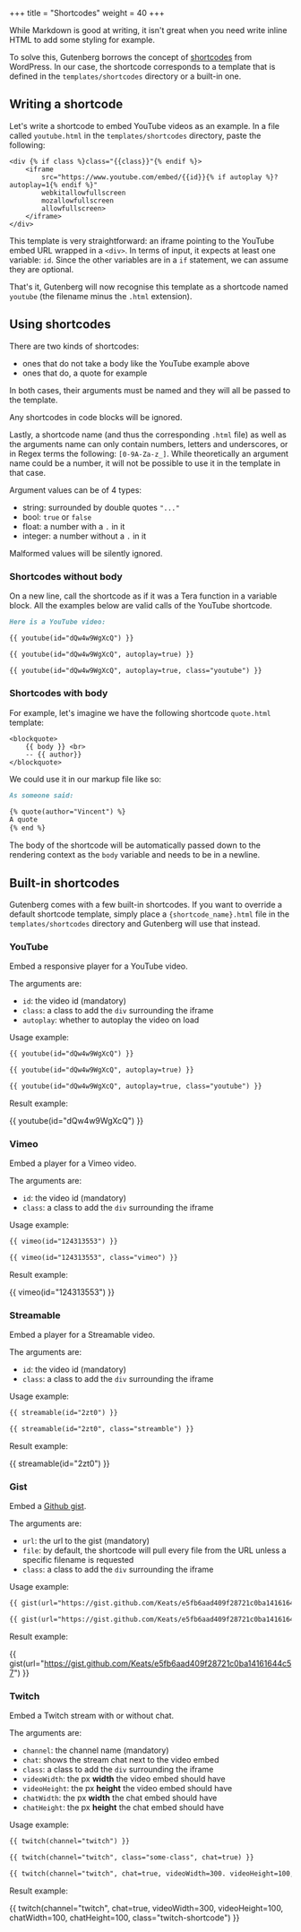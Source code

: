 +++
title = "Shortcodes"
weight = 40
+++

While Markdown is good at writing, it isn't great when you need write inline
HTML to add some styling for example.

To solve this, Gutenberg borrows the concept of [shortcodes](https://codex.wordpress.org/Shortcode_API) 
from WordPress.
In our case, the shortcode corresponds to a template that is defined in the `templates/shortcodes` directory or a built-in one.

## Writing a shortcode
Let's write a shortcode to embed YouTube videos as an example.
In a file called `youtube.html` in the `templates/shortcodes` directory, paste the
following:

```jinja2
<div {% if class %}class="{{class}}"{% endif %}>
    <iframe 
        src="https://www.youtube.com/embed/{{id}}{% if autoplay %}?autoplay=1{% endif %}" 
        webkitallowfullscreen 
        mozallowfullscreen 
        allowfullscreen>
    </iframe>
</div>
```

This template is very straightforward: an iframe pointing to the YouTube embed URL wrapped in a `<div>`.
In terms of input, it expects at least one variable: `id`. Since the other variables
are in a `if` statement, we can assume they are optional.

That's it, Gutenberg will now recognise this template as a shortcode named `youtube` (the filename minus the `.html` extension).

## Using shortcodes

There are two kinds of shortcodes: 

- ones that do not take a body like the YouTube example above
- ones that do, a quote for example

In both cases, their arguments must be named and they will all be passed to the template.

Any shortcodes in code blocks will be ignored.

Lastly, a shortcode name (and thus the corresponding `.html` file) as well as the arguments name 
can only contain numbers, letters and underscores, or in Regex terms the following: `[0-9A-Za-z_]`.
While theoretically an argument name could be a number, it will not be possible to use it in the template in that case.

Argument values can be of 4 types:

- string: surrounded by double quotes `"..."`
- bool: `true` or `false`
- float: a number with a `.` in it
- integer: a number without a `.` in it

Malformed values will be silently ignored.

### Shortcodes without body

On a new line, call the shortcode as if it was a Tera function in a variable block. All the examples below are valid
calls of the YouTube shortcode.

```md
Here is a YouTube video:

{{ youtube(id="dQw4w9WgXcQ") }}

{{ youtube(id="dQw4w9WgXcQ", autoplay=true) }}

{{ youtube(id="dQw4w9WgXcQ", autoplay=true, class="youtube") }}
```

### Shortcodes with body
For example, let's imagine we have the following shortcode `quote.html` template:

```jinja2
<blockquote>
    {{ body }} <br>
    -- {{ author}}
</blockquote>
```

We could use it in our markup file like so:

```md
As someone said:

{% quote(author="Vincent") %}
A quote
{% end %}
```

The body of the shortcode will be automatically passed down to the rendering context as the `body` variable and needs
to be in a newline.

## Built-in shortcodes

Gutenberg comes with a few built-in shortcodes. If you want to override a default shortcode template,
simply place a `{shortcode_name}.html` file in the `templates/shortcodes` directory and Gutenberg will
use that instead.

### YouTube
Embed a responsive player for a YouTube video.

The arguments are:

- `id`: the video id (mandatory)
- `class`: a class to add the `div` surrounding the iframe
- `autoplay`: whether to autoplay the video on load

Usage example:

```md
{{ youtube(id="dQw4w9WgXcQ") }}

{{ youtube(id="dQw4w9WgXcQ", autoplay=true) }}

{{ youtube(id="dQw4w9WgXcQ", autoplay=true, class="youtube") }}
```

Result example:

{{ youtube(id="dQw4w9WgXcQ") }}

### Vimeo
Embed a player for a Vimeo video.

The arguments are:

- `id`: the video id (mandatory)
- `class`: a class to add the `div` surrounding the iframe

Usage example:

```md
{{ vimeo(id="124313553") }}

{{ vimeo(id="124313553", class="vimeo") }}
```

Result example:

{{ vimeo(id="124313553") }}

### Streamable
Embed a player for a Streamable video.
 
The arguments are:

- `id`: the video id (mandatory)
- `class`: a class to add the `div` surrounding the iframe

Usage example:

```md
{{ streamable(id="2zt0") }}

{{ streamable(id="2zt0", class="streamble") }}
```

Result example:

{{ streamable(id="2zt0") }}

### Gist
Embed a [Github gist]().

The arguments are:

- `url`: the url to the gist (mandatory)
- `file`: by default, the shortcode will pull every file from the URL unless a specific filename is requested
- `class`: a class to add the `div` surrounding the iframe

Usage example:

```md
{{ gist(url="https://gist.github.com/Keats/e5fb6aad409f28721c0ba14161644c57") }}

{{ gist(url="https://gist.github.com/Keats/e5fb6aad409f28721c0ba14161644c57", class="gist") }}
```

Result example:

{{ gist(url="https://gist.github.com/Keats/e5fb6aad409f28721c0ba14161644c57") }}

### Twitch
Embed a Twitch stream with or without chat.

The arguments are:

- `channel`: the channel name (mandatory)
- `chat`: shows the stream chat next to the video embed 
- `class`: a class to add the `div` surrounding the iframe
- `videoWidth`: the px **width** the video embed should have 
- `videoHeight`: the px **height** the video embed should have
- `chatWidth`: the px **width** the chat embed should have 
- `chatHeight`: the px **height** the chat embed should have

Usage example:

```md
{{ twitch(channel="twitch") }}

{{ twitch(channel="twitch", class="some-class", chat=true) }}

{{ twitch(channel="twitch", chat=true, videoWidth=300. videoHeight=100, chatWidth=100, chatHeight=100) }}
```

Result example:

{{ twitch(channel="twitch", chat=true, videoWidth=300, videoHeight=100, chatWidth=100, chatHeight=100, class="twitch-shortcode") }}
